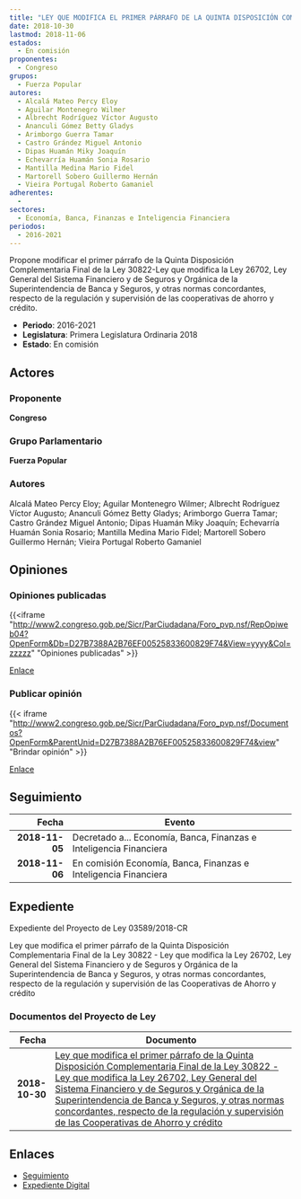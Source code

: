 ```yaml
---
title: "LEY QUE MODIFICA EL PRIMER PÁRRAFO DE LA QUINTA DISPOSICIÓN COMPLEMENTARIA FINAL DE LA LEY 30822-LEY QUE MODIFICA LA LEY 26702, LEY GENERAL DEL SISTEMA FINANCIERO Y DE SEGUROS Y ORGÁNICA DE LA SUIPERINTENDENCIA DE BANCA Y SEGUROS, Y OTRAS NORMAS CONCORDANTES, RESPECTO DE LA REGULACIÓN Y SUPERVISIÓN DE LAS COOPERATIVAS DE AHORRO Y CRÉDITO"
date: 2018-10-30
lastmod: 2018-11-06
estados: 
  - En comisión
proponentes: 
  - Congreso
grupos: 
  - Fuerza Popular
autores: 
  - Alcalá Mateo Percy Eloy
  - Aguilar Montenegro Wilmer
  - Albrecht Rodríguez Víctor Augusto
  - Ananculi Gómez Betty Gladys
  - Arimborgo Guerra Tamar
  - Castro Grández Miguel Antonio
  - Dipas Huamán Miky Joaquín
  - Echevarría Huamán Sonia Rosario
  - Mantilla Medina Mario Fidel
  - Martorell Sobero Guillermo Hernán
  - Vieira Portugal Roberto Gamaniel
adherentes: 
  - 
sectores: 
  - Economía, Banca, Finanzas e Inteligencia Financiera
periodos: 
  - 2016-2021
---
```


Propone modificar el primer párrafo de la Quinta Disposición Complementaria Final de la Ley 30822-Ley que modifica la Ley 26702, Ley General del Sistema Financiero y de Seguros y Orgánica de la Superintendencia de Banca y Seguros, y otras normas concordantes, respecto de la regulación y supervisión de las cooperativas de ahorro y crédito.

- **Periodo**: 2016-2021
- **Legislatura**: Primera Legislatura Ordinaria 2018
- **Estado**: En comisión

## Actores

### Proponente

**Congreso**

### Grupo Parlamentario

**Fuerza Popular**

### Autores

Alcalá Mateo Percy Eloy; Aguilar Montenegro Wilmer; Albrecht Rodríguez Víctor Augusto; Ananculi Gómez Betty Gladys; Arimborgo Guerra Tamar; Castro Grández Miguel Antonio; Dipas Huamán Miky Joaquín; Echevarría Huamán Sonia Rosario; Mantilla Medina Mario Fidel; Martorell Sobero Guillermo Hernán; Vieira Portugal Roberto Gamaniel


## Opiniones

### Opiniones publicadas

{{<iframe "http://www2.congreso.gob.pe/Sicr/ParCiudadana/Foro_pvp.nsf/RepOpiweb04?OpenForm&Db=D27B7388A2B76EF00525833600829F74&View=yyyy&Col=zzzzz" "Opiniones publicadas" >}}

[Enlace](http://www2.congreso.gob.pe/Sicr/ParCiudadana/Foro_pvp.nsf/RepOpiweb04?OpenForm&Db=D27B7388A2B76EF00525833600829F74&View=yyyy&Col=zzzzz)
### Publicar opinión

{{< iframe "http://www2.congreso.gob.pe/Sicr/ParCiudadana/Foro_pvp.nsf/Documentos?OpenForm&ParentUnid=D27B7388A2B76EF00525833600829F74&view" "Brindar opinión" >}}

[Enlace](http://www2.congreso.gob.pe/Sicr/ParCiudadana/Foro_pvp.nsf/Documentos?OpenForm&ParentUnid=D27B7388A2B76EF00525833600829F74&view)

## Seguimiento

| Fecha | Evento |
|------:|--------|
| **2018-11-05** | Decretado a... Economía, Banca, Finanzas e Inteligencia Financiera|
| **2018-11-06** | En comisión Economía, Banca, Finanzas e Inteligencia Financiera|


## Expediente

Expediente del Proyecto de Ley 03589/2018-CR

Ley que modifica el primer párrafo de la Quinta Disposición Complementaria Final de la Ley 30822 - Ley que modifica la Ley 26702, Ley General del Sistema Financiero y de Seguros y Orgánica de la Superintendencia de Banca y Seguros, y otras normas concordantes, respecto de la regulación y supervisión de las Cooperativas de Ahorro y crédito


### Documentos del Proyecto de Ley

| Fecha | Documento |
|------:|--------|
| **2018-10-30** | [Ley que modifica el primer párrafo de la Quinta Disposición Complementaria Final de la Ley 30822 - Ley que modifica la Ley 26702, Ley General del Sistema Financiero y de Seguros y Orgánica de la Superintendencia de Banca y Seguros, y otras normas concordantes, respecto de la regulación y supervisión de las Cooperativas de Ahorro y crédito](http://www.leyes.congreso.gob.pe/Documentos/2016_2021/Proyectos_de_Ley_y_de_Resoluciones_Legislativas/PL0358920181030.pdf) |

## Enlaces 

- [Seguimiento](http://www2.congreso.gob.pe/Sicr/TraDocEstProc/CLProLey2016.nsf/f7fff46988ca05b1052578e100829cc7/3ccdfd834f300ef70525833700008cd6?OpenDocument)
- [Expediente Digital](http://www2.congreso.gob.pe/Sicr/TraDocEstProc/CLProLey2016.nsf/f7fff46988ca05b1052578e100829cc7/3ccdfd834f300ef70525833700008cd6?OpenDocument&Click=05257FB7005EB655.eb71d0cf91d8294e05256cdf006b5706/$Body/0.1C6C)
